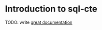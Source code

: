 # Introduction to sql-cte

TODO: write [great documentation](http://jacobian.org/writing/what-to-write/)
